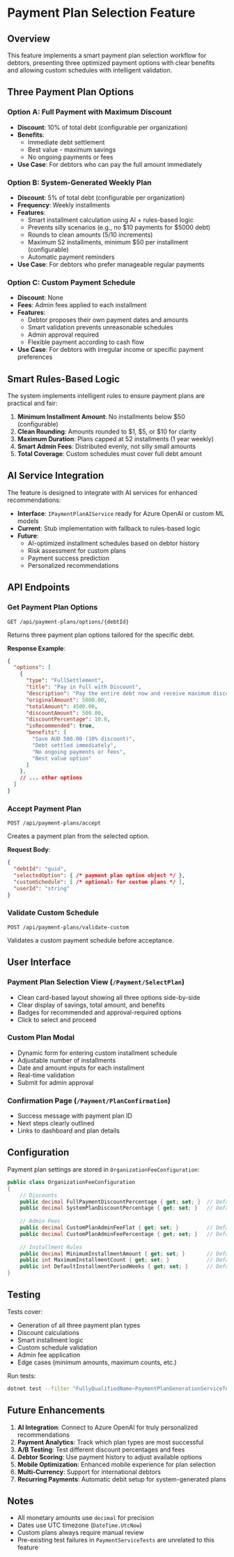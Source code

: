 # Payment Plan Selection Feature

## Overview

This feature implements a smart payment plan selection workflow for debtors, presenting three optimized payment options with clear benefits and allowing custom schedules with intelligent validation.

## Three Payment Plan Options

### Option A: Full Payment with Maximum Discount
- **Discount**: 10% of total debt (configurable per organization)
- **Benefits**: 
  - Immediate debt settlement
  - Best value - maximum savings
  - No ongoing payments or fees
- **Use Case**: For debtors who can pay the full amount immediately

### Option B: System-Generated Weekly Plan
- **Discount**: 5% of total debt (configurable per organization)
- **Frequency**: Weekly installments
- **Features**:
  - Smart installment calculation using AI + rules-based logic
  - Prevents silly scenarios (e.g., no $10 payments for $5000 debt)
  - Rounds to clean amounts ($5/$10 increments)
  - Maximum 52 installments, minimum $50 per installment (configurable)
  - Automatic payment reminders
- **Use Case**: For debtors who prefer manageable regular payments

### Option C: Custom Payment Schedule
- **Discount**: None
- **Fees**: Admin fees applied to each installment
- **Features**:
  - Debtor proposes their own payment dates and amounts
  - Smart validation prevents unreasonable schedules
  - Admin approval required
  - Flexible payment according to cash flow
- **Use Case**: For debtors with irregular income or specific payment preferences

## Smart Rules-Based Logic

The system implements intelligent rules to ensure payment plans are practical and fair:

1. **Minimum Installment Amount**: No installments below $50 (configurable)
2. **Clean Rounding**: Amounts rounded to $1, $5, or $10 for clarity
3. **Maximum Duration**: Plans capped at 52 installments (1 year weekly)
4. **Smart Admin Fees**: Distributed evenly, not silly small amounts
5. **Total Coverage**: Custom schedules must cover full debt amount

## AI Service Integration

The feature is designed to integrate with AI services for enhanced recommendations:

- **Interface**: `IPaymentPlanAIService` ready for Azure OpenAI or custom ML models
- **Current**: Stub implementation with fallback to rules-based logic
- **Future**: 
  - AI-optimized installment schedules based on debtor history
  - Risk assessment for custom plans
  - Payment success prediction
  - Personalized recommendations

## API Endpoints

### Get Payment Plan Options
```
GET /api/payment-plans/options/{debtId}
```
Returns three payment plan options tailored for the specific debt.

**Response Example**:
```json
{
  "options": [
    {
      "type": "FullSettlement",
      "title": "Pay in Full with Discount",
      "description": "Pay the entire debt now and receive maximum discount",
      "originalAmount": 5000.00,
      "totalAmount": 4500.00,
      "discountAmount": 500.00,
      "discountPercentage": 10.0,
      "isRecommended": true,
      "benefits": [
        "Save AUD 500.00 (10% discount)",
        "Debt settled immediately",
        "No ongoing payments or fees",
        "Best value option"
      ]
    },
    // ... other options
  ]
}
```

### Accept Payment Plan
```
POST /api/payment-plans/accept
```
Creates a payment plan from the selected option.

**Request Body**:
```json
{
  "debtId": "guid",
  "selectedOption": { /* payment plan option object */ },
  "customSchedule": [ /* optional: for custom plans */ ],
  "userId": "string"
}
```

### Validate Custom Schedule
```
POST /api/payment-plans/validate-custom
```
Validates a custom payment schedule before acceptance.

## User Interface

### Payment Plan Selection View (`/Payment/SelectPlan`)
- Clean card-based layout showing all three options side-by-side
- Clear display of savings, total amount, and benefits
- Badges for recommended and approval-required options
- Click to select and proceed

### Custom Plan Modal
- Dynamic form for entering custom installment schedule
- Adjustable number of installments
- Date and amount inputs for each installment
- Real-time validation
- Submit for admin approval

### Confirmation Page (`/Payment/PlanConfirmation`)
- Success message with payment plan ID
- Next steps clearly outlined
- Links to dashboard and plan details

## Configuration

Payment plan settings are stored in `OrganizationFeeConfiguration`:

```csharp
public class OrganizationFeeConfiguration
{
    // Discounts
    public decimal FullPaymentDiscountPercentage { get; set; }  // Default: 10%
    public decimal SystemPlanDiscountPercentage { get; set; }   // Default: 5%
    
    // Admin Fees
    public decimal CustomPlanAdminFeeFlat { get; set; }         // Default: $25
    public decimal CustomPlanAdminFeePercentage { get; set; }   // Default: 2%
    
    // Installment Rules
    public decimal MinimumInstallmentAmount { get; set; }       // Default: $50
    public int MaximumInstallmentCount { get; set; }            // Default: 52
    public int DefaultInstallmentPeriodWeeks { get; set; }      // Default: 12
}
```

## Testing

Tests cover:
- Generation of all three payment plan types
- Discount calculations
- Smart installment logic
- Custom schedule validation
- Admin fee application
- Edge cases (minimum amounts, maximum counts, etc.)

Run tests:
```bash
dotnet test --filter "FullyQualifiedName~PaymentPlanGenerationServiceTests"
```

## Future Enhancements

1. **AI Integration**: Connect to Azure OpenAI for truly personalized recommendations
2. **Payment Analytics**: Track which plan types are most successful
3. **A/B Testing**: Test different discount percentages and fees
4. **Debtor Scoring**: Use payment history to adjust available options
5. **Mobile Optimization**: Enhanced mobile experience for plan selection
6. **Multi-Currency**: Support for international debtors
7. **Recurring Payments**: Automatic debit setup for system-generated plans

## Notes

- All monetary amounts use `decimal` for precision
- Dates use UTC timezone (`DateTime.UtcNow`)
- Custom plans always require manual review
- Pre-existing test failures in `PaymentServiceTests` are unrelated to this feature
